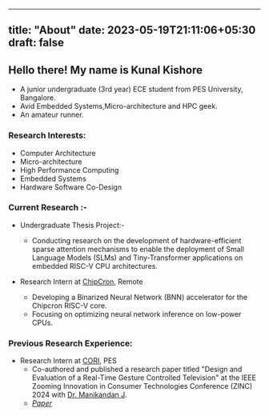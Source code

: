 
---
title: "About"
date: 2023-05-19T21:11:06+05:30
draft: false
---
## Hello there! My name is Kunal Kishore

- A junior undergraduate (3rd year) ECE student from PES University, Bangalore.
- Avid Embedded Systems,Micro-architecture and HPC geek.
- An amateur runner.

### Research Interests:

- Computer Architecture 
- Micro-architecture
- High Performance Computing 
- Embedded Systems
- Hardware Software Co-Design

### Current Research :-

- Undergraduate Thesis Project:-
    - Conducting research on the development of hardware-efficient sparse attention mechanisms to enable
      the deployment of Small Language Models (SLMs) and Tiny-Transformer applications on embedded
      RISC-V CPU architectures.

- Research Intern at [ChipCron](https://chipcron-pvt-ltd.github.io/webpage/), Remote
    - Developing a Binarized Neural Network (BNN) accelerator for the Chipcron RISC-V core. 
    - Focusing on optimizing neural network inference on low-power CPUs.


### Previous Research Experience:

- Research Intern at [CORI](https://cori.pes.edu/), PES
    - Co-authored and published a research paper titled "Design and Evaluation of a Real-Time Gesture
      Controlled Television" at the IEEE Zooming Innovation in Consumer Technologies Conference (ZINC) 
      2024 with [Dr. Manikandan J](https://scholar.google.com/citations?hl=en&user=Xw--zsIAAAAJ).
    - *[Paper](https://ieeexplore.ieee.org/abstract/document/10579372)*

<!-- ### Previous Work Experience: -->
<!---->
<!-- - CPU Verification Intern (Summer 2022) at [InCore Semiconductor](https://incoresemi.com/) -->
<!-- - SoC Intern (Summer 2023) at [InCore Semiconductor](https://incoresemi.com/) -->
